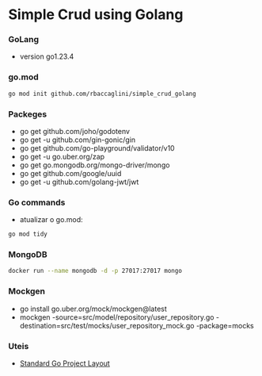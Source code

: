 # Simple Crud using Golang
### GoLang
- version go1.23.4

### go.mod
```bash
go mod init github.com/rbaccaglini/simple_crud_golang
```

### Packeges
- go get github.com/joho/godotenv
- go get -u github.com/gin-gonic/gin
- go get github.com/go-playground/validator/v10
- go get -u go.uber.org/zap
- go get go.mongodb.org/mongo-driver/mongo
- go get github.com/google/uuid
- go get -u github.com/golang-jwt/jwt

### Go commands
- atualizar o go.mod:
```bash
go mod tidy
```

### MongoDB
```bash
docker run --name mongodb -d -p 27017:27017 mongo
```
### Mockgen
- go install go.uber.org/mock/mockgen@latest
- mockgen -source=src/model/repository/user_repository.go -destination=src/test/mocks/user_repository_mock.go -package=mocks

### Uteis
- [Standard Go Project Layout](https://github.com/golang-standards/project-layout/blob/master/README.md)